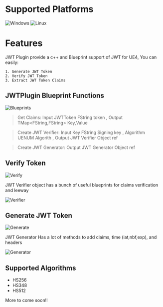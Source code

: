 # Supported Platforms

![Windows](https://drive.google.com/uc?export=view&id=1k4dinqYcmrCpQ6b08JMJujBICzzTJOeo) ![Linux](https://drive.google.com/uc?export=view&id=1QwyMFHBC9qPJatMq7eUqh7m15mOkR1Hn) 

# Features

JWT Plugin provide a c++ and Blueprint support of JWT for UE4, You can easily:
```
1. Generate JWT Token
2. Verify JWT Token
3. Extract JWT Token Claims
```

## JWTPlugin Blueprint Functions
![Blueprints](https://drive.google.com/uc?export=view&id=13Dw1zaSeh_afz5olYeUqB4qsD7ELR-5q)

>Get Claims: 
Input JWTToken FString token
, Output TMap<FString,FString> Key,Value

>Create JWT Verifier:
>Input Key FString Signing key
>, Algorithm UENUM Algorith
>, Output JWT Verifier Object ref

>Create JWT Generator:
>Output JWT Generator Object ref
## Verify Token
![Verify](https://drive.google.com/uc?export=view&id=1ZqpHYhtFEcCJO3ZDrUZUXR8j9TJZ2o2k)

JWT Verifier object has a bunch of useful blueprints for claims verification and leeway

![Verifier](https://drive.google.com/uc?export=view&id=1CsFHpj7O4cDQQooi7Bh_P8LnJ8V4HmzI)

## Generate JWT Token

![Generate](https://drive.google.com/uc?export=view&id=1fx61BD-7iWLhX4DrPMErN1sA5gR4I5qT)

JWT Generator Has a lot of methods to add claims, time (iat,nbf,exp), and headers

![Generator](https://drive.google.com/uc?export=view&id=1ftVYAadjElVqfNhnlSN4drokVHhbpUdl)


## Supported Algorithms

 - HS256
 - HS348
 - HS512

More to come soon!!


